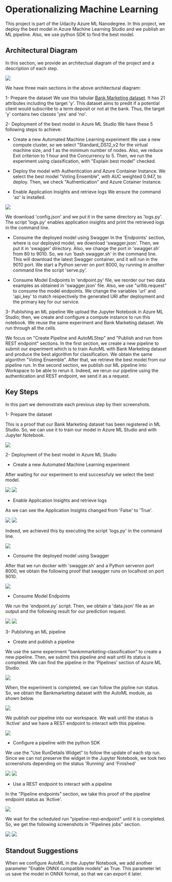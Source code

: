 # Operationalizing Machine Learning

This project is part of the Udacity Azure ML Nanodegree. In this project, we deploy the best model in Azure Machine Learning Studio and we publish an ML pipeline. Also, we use python SDK to find the best model.

## Architectural Diagram
In this section, we provide an architectual diagram of the project and a  description of each step. 

<img src="./starter_files/screenshots/project_architecture.PNG">

We have three main sections in the above architectural diagram:

1- Prepare the dataset
We use this tabular [Bank Marketing dataset](https://automlsamplenotebookdata.blob.core.windows.net/automl-sample-notebook-data/bankmarketing_train.csv). It has 21 attributes including the target 'y'. This dataset aims to predit if a potential client would subscribe to a term deposit or not at the bank. Thus, the target 'y' contains two classes 'yes' and 'no'.

2- Deployment of the best model in Azure ML Studio
We have these 5 following steps to achieve:
  - Create a new Automated Machine Learning experiment
 We use a new compute cluster, so we select "Standard_DS12_v2 for the virtual machine size, and 1 as the minimum number of nodes. Also, we reduce Exit criterion to 1 hour and the Concurrency to 5. Then, we run the experiment using classification, with "Explain best model" checked.
 
  - Deploy the model with Authentication and Azure Container Instance. 
We select the best model "Voting Ensemble", with AUC weighted 0.947, to deploy. Then, we check "Authentication" and Azure Cotainer Instance.

  - Enable Application Insights and retrieve logs
We ensure the command 'az' is installed.

<img src="./starter_files/screenshots/az_installed.PNG">

We download 'config.json' and we put it in the same directory as 'logs.py'. The script 'logs.py' enables application insights and print the retrieved logs in the command line.

  - Consume the deployed model using Swagger
In the 'Endpoints' section, where is our deployed model, we download 'swagger.json'. Then, we put it in 'swagger' directory. Also, we change the port in 'swagger.sh' from 80 to 9010. So, we run 'bash swagger.sh' in the command line. This will download the latest Swagger container, and it will run in the 9010 port. We start a Python server on port 8000, by running in another command line the script 'serve.py'. 

  - Consume Model Endpoints
In 'endpoint.py' file, we reorder our two data examples as obtained in 'swagger.json' file. Also, we use "urllib.request" to consume the model endpoints. We change the variables 'url' and 'api_key' to match respectively the generated URI after deployment and the primary key for our service.

3- Publishing an ML pipeline
We upload the Jupyter Notebook in Azure ML Studio; then, we create and configure a compute instance to run this notebook. We reuse the same experiment and Bank Marketing dataset. We run through all the cells. 

We focus on "Create Pipeline and AutoMLStep" and "Publish and run from REST endpoint" sections. In the first section, we create a new pipeline to submit our experiment which is to train AutoML with Bank Marketing dataset and produce the best algorithm for classification. We obtain the same algorithm "Voting Ensemble". After that, we retrieve the best model from our pipeline run. In the second section, we publish our ML pipeline into Workspace to be able to rerun it. Indeed, we rerun our pipeline using the authentication and REST endpoint, we send it as a request.
 
## Key Steps

In this part we demonstrate each previous step by their screenshots.

1- Prepare the dataset

This is a proof that our Bank Marketing dataset has been registered in ML Studio. So, we can use it to train our model in Azure ML Studio and with Jupyter Notebook.

<img src="./starter_files/screenshots/datastore_bankmarketing.PNG">

2- Deployment of the best model in Azure ML Studio
  - Create a new Automated Machine Learning experiment
  
 After waiting for our experiment to end successfuly we select the best model. 
 
<img src="./starter_files/screenshots/experiment_completed.PNG">
<img src="./starter_files/screenshots/best_model.PNG">

  - Enable Application Insights and retrieve logs

As we can see the Application Insights changed from 'False' to 'True'. 

<img src="./starter_files/screenshots/app_insights_false.PNG">
<img src="./starter_files/screenshots/app_insights_true.PNG">

Indeed, we achieved this by executing the script 'logs.py' in the command line.

<img src="./starter_files/screenshots/logs.py_bash.PNG">

  - Consume the deployed model using Swagger

After that we run docker with 'swagger.sh' and a Python serveron port 8000, we obtain the following proof that swagger runs on localhost on port 9010.

<img src="./starter_files/screenshots/swagger_localhost.PNG">

  - Consume Model Endpoints

We run the 'endpoint.py' script. Then, we obtain a 'data.json' file as an output and the following result for our prediction request.

<img src="./starter_files/screenshots/data_json.PNG">
<img src="./starter_files/screenshots/results_endpoint_cmd.PNG">

3- Publishing an ML pipeline

  - Create and publish a pipeline

We use the same experiment "bankmmarketing-classification" to create a new pipeline. Then, we submit this pipeline and wait until its status is completed. We can find the pipeline in the 'Pipelines' section of Azure ML Studio.

<img src="./starter_files/screenshots/pipeline_created.PNG">

When, the experiment is completed, we can follow the pipline run status. So, we obtain the Bankmarketing dataset with the AutoML module, as shown below. 

<img src="./starter_files/screenshots/run_architecture.PNG">

We publish our pipeline into our workspace. We wait until the status is 'Active' and we have a REST endpoint to interact with this pipeline.

<img src="./starter_files/screenshots/published.PNG">

  - Configure a pipeline with the python SDK

We use the "Use RunDetails Widget" to follow the update of each stp run. Since we can not preserve the widget in the Jupyter Notebook, we took two screenshots depending on the status 'Running' and 'Finished'

<img src="./starter_files/screenshots/widget_run_running.PNG">
<img src="./starter_files/screenshots/widget_run_completed.PNG">
 
  - Use a REST endpoint to interact with a pipeline

In the "Pipeline endpoints" section, we take this proof of the pipeline endpoint status as 'Active'.

<img src="./starter_files/screenshots/endpoint_active_scheduled_run.PNG">

We wait for the scheduled run "pipeline-rest-endpoint" until it is completed. So, we get the following screenshots in "Pipelines jobs" section.

<img src="./starter_files/screenshots/all_pipelines_completed.PNG">
<img src="./starter_files/screenshots/pipeline_rest_endpoint.PNG">


## Standout Suggestions

When we configure AutoML in the Jupyter Notebook, we add another parameter "Enable ONNX compatible models" as True. This parameter let us save the model in ONNX format, so that we can export it later.
